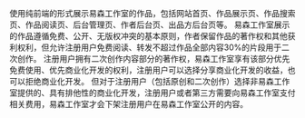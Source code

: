 使用纯前端的形式展示易森工作室的作品，包括网站首页、作品展示页、作品搜索页、作品阅读页、后台管理页、作者后台页、出品方后台页等。
易森工作室展示的作品遵循免费、公开、无版权冲突的基本原则，作者保留作品的著作权和其他获利权利，但允许注册用户免费阅读、转发不超过作品全部内容30%的片段用于二次创作。
注册用户拥有二次创作内容部分的著作权，易森工作室享有该部分优先免费使用、优先商业化开发的权利，注册用户可以选择分享商业化开发的收益，也可以拒绝商业化开发。
但对于注册用户（包括原创和二次创作）选择非易森工作室提供的、具有排他性的商业化开发，注册用户或者第三方需要向易森工作室支付相关费用，易森工作室才会下架注册用户在易森工作室公开的内容。
